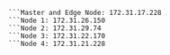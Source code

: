 ```Private IPs 
```Master and Edge Node: 172.31.17.228
```Node 1: 172.31.26.150
```Node 2: 172.31.29.74
```Node 3: 172.31.22.170
```Node 4: 172.31.21.228

